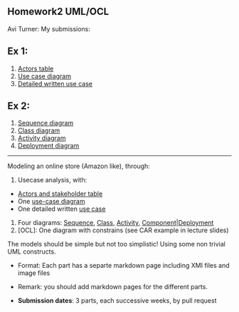 ## Homework2 UML/OCL
Avi Turner: My submissions:

**Ex 1:**
----------
1. [Actors table](https://github.com/turner11/sw-modeling-2016b-uml/blob/master/EX_UML_part1/ActorsTable.md)
2. [Use case diagram](https://github.com/turner11/sw-modeling-2016b-uml/blob/master/EX_UML_part1/use-case-diagram.pdf)
3. [Detailed written use case](https://github.com/turner11/sw-modeling-2016b-uml/blob/master/EX_UML_part1/detailed-use-case.md)

**Ex 2:**
----------
1. [Sequence diagram](https://github.com/turner11/sw-modeling-2016b-uml/blob/master/EX_UML_part2/sequence%20diagram.pdf)
2. [Class diagram](https://github.com/turner11/sw-modeling-2016b-uml/blob/master/EX_UML_part2/class_diagram.pdf)
3. [Activity diagram](https://github.com/turner11/sw-modeling-2016b-uml/blob/master/EX_UML_part2/Activity%20Diagram.pdf)
4. [Deployment diagram](https://github.com/turner11/sw-modeling-2016b-uml/blob/master/EX_UML_part2/Component%20Diagram.pdf)

----------
Modeling an online store (Amazon like), through:

1. Usecase analysis, with: 
  - [Actors and stakeholder table](./ActorsTable.md)
  - One [use-case diagram](./uc-diagram.md)
  - One detailed written [use case](./use-case.md)
1. Four diagrams: [Sequence](), [Class](), [Activity](), [Component]()|[Deployment]()
1. [OCL]: One diagram with constrains (see CAR example in lecture slides)

The models should be simple but not too simplistic! Using some non trivial UML constructs.

- Format: Each part has a separte markdown page including XMI files and image files
- Remark: you should add markdown pages for the different parts.

- **Submission dates**: 3 parts, each successive weeks, by pull request
